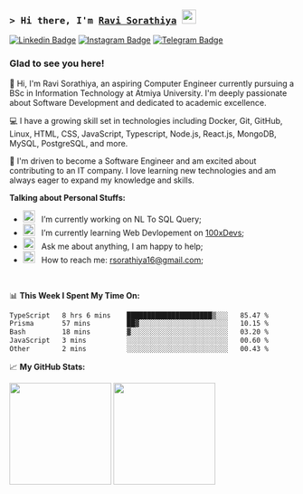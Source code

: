 ### <samp>&gt; Hi there, I'm <a href="https://github.com/Ravidiya24052003" target="_blank">Ravi Sorathiya</a> <img src="https://media.giphy.com/media/hvRJCLFzcasrR4ia7z/giphy.gif" width="25"> </samp>

[![Linkedin Badge](https://img.shields.io/badge/-LinkedIn-0e76a8?style=flat-square&logo=Linkedin&logoColor=white)](https://linkedin.com/in/desaijenil)
[![Instagram Badge](https://img.shields.io/badge/-Instagram-e4405f?style=flat-square&logo=Instagram&logoColor=white)](https://instagram.com/jenxl_09/)
[![Telegram Badge](https://img.shields.io/badge/-Telegram-0088cc?style=flat-square&logo=Telegram&logoColor=white)](https://t.me/jenxl_09)

### Glad to see you here!

👋 Hi, I'm Ravi Sorathiya, an aspiring Computer Engineer currently pursuing a BSc in Information Technology at Atmiya University. I'm deeply passionate about Software Development and dedicated to academic excellence.

💻 I have a growing skill set in technologies including Docker, Git, GitHub, Linux, HTML, CSS, JavaScript, Typescript, Node.js, React.js, MongoDB, MySQL, PostgreSQL, and more.

🚀 I'm driven to become a Software Engineer and am excited about contributing to an IT company. I love learning new technologies and am always eager to expand my knowledge and skills.

**Talking about Personal Stuffs:**

- <img src="https://github.com/Gapur/Gapur/blob/main/assets/developer.gif?raw=true" width="21" />&nbsp;&nbsp; I’m currently working on NL To SQL Query;
- <img src="https://github.com/Gapur/Gapur/blob/main/assets/lightning.gif?raw=true" width="21" />&nbsp;&nbsp; I’m currently learning Web Devlopement on [100xDevs](https://app.100xdevs.com/);
- <img src="https://github.com/Gapur/Gapur/blob/main/assets/message.gif?raw=true" width="21" />&nbsp;&nbsp; Ask me about anything, I am happy to help;
- <img src="https://github.com/Gapur/Gapur/blob/main/assets/letterbox.gif?raw=true" width="21" />&nbsp;&nbsp; How to reach me: rsorathiya16@gmail.com;

</br>

📊 **This Week I Spent My Time On:**

<!--START_SECTION:waka-->

```txt
TypeScript   8 hrs 6 mins    █████████████████████▒░░░   85.47 %
Prisma       57 mins         ██▓░░░░░░░░░░░░░░░░░░░░░░   10.15 %
Bash         18 mins         ▓░░░░░░░░░░░░░░░░░░░░░░░░   03.20 %
JavaScript   3 mins          ░░░░░░░░░░░░░░░░░░░░░░░░░   00.60 %
Other        2 mins          ░░░░░░░░░░░░░░░░░░░░░░░░░   00.43 %
```

<!--END_SECTION:waka-->

📈 **My GitHub Stats:**

<p>
  <img height="180em" src="https://github-readme-stats.vercel.app/api?username=Ravidiya24052003&show_icons=true&hide_border=true&&count_private=true&include_all_commits=true" />
  <img height="180em" src="https://github-readme-stats.vercel.app/api/top-langs/?username=Ravidiya24052003&exclude_repo=KNN-Image-Classification&show_icons=true&hide_border=true&layout=compact&langs_count=8"/>
</p>
